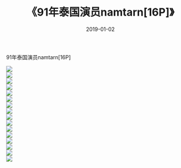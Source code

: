 ﻿---
layout: post
title:  《91年泰国演员namtarn[16P]》
date:   2019-01-02
img: http://img.660000.xyz/Sharelink/性感/2019/91年泰国演员namtarn[16P]/000.jpg
categories: [美女, 清纯, 唯美]
---

91年泰国演员namtarn[16P]

  ![](http://img.660000.xyz/Sharelink/性感/2019/91年泰国演员namtarn[16P]/001.jpg) <br> ![](http://img.660000.xyz/Sharelink/性感/2019/91年泰国演员namtarn[16P]/002.jpg) <br> ![](http://img.660000.xyz/Sharelink/性感/2019/91年泰国演员namtarn[16P]/003.jpg) <br> ![](http://img.660000.xyz/Sharelink/性感/2019/91年泰国演员namtarn[16P]/004.jpg) <br> ![](http://img.660000.xyz/Sharelink/性感/2019/91年泰国演员namtarn[16P]/005.jpg) <br> ![](http://img.660000.xyz/Sharelink/性感/2019/91年泰国演员namtarn[16P]/006.jpg) <br> ![](http://img.660000.xyz/Sharelink/性感/2019/91年泰国演员namtarn[16P]/007.jpg) <br> ![](http://img.660000.xyz/Sharelink/性感/2019/91年泰国演员namtarn[16P]/008.jpg) <br> ![](http://img.660000.xyz/Sharelink/性感/2019/91年泰国演员namtarn[16P]/009.jpg) <br> ![](http://img.660000.xyz/Sharelink/性感/2019/91年泰国演员namtarn[16P]/010.jpg) <br> ![](http://img.660000.xyz/Sharelink/性感/2019/91年泰国演员namtarn[16P]/011.jpg) <br> ![](http://img.660000.xyz/Sharelink/性感/2019/91年泰国演员namtarn[16P]/012.jpg) <br> ![](http://img.660000.xyz/Sharelink/性感/2019/91年泰国演员namtarn[16P]/013.jpg) <br> ![](http://img.660000.xyz/Sharelink/性感/2019/91年泰国演员namtarn[16P]/014.jpg) <br> ![](http://img.660000.xyz/Sharelink/性感/2019/91年泰国演员namtarn[16P]/015.jpg) <br> ![](http://img.660000.xyz/Sharelink/性感/2019/91年泰国演员namtarn[16P]/016.jpg) <br>